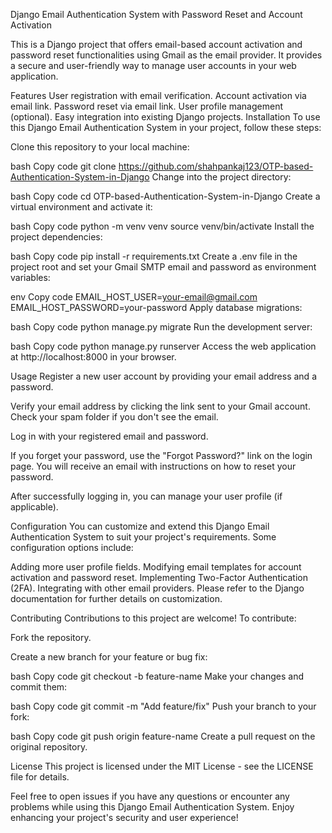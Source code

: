 Django Email Authentication System with Password Reset and Account Activation


This is a Django project that offers email-based account activation and password reset functionalities using Gmail as the email provider. It provides a secure and user-friendly way to manage user accounts in your web application.

Features
User registration with email verification.
Account activation via email link.
Password reset via email link.
User profile management (optional).
Easy integration into existing Django projects.
Installation
To use this Django Email Authentication System in your project, follow these steps:

Clone this repository to your local machine:

bash
Copy code
git clone https://github.com/shahpankaj123/OTP-based-Authentication-System-in-Django 
Change into the project directory:

bash
Copy code
cd OTP-based-Authentication-System-in-Django 
Create a virtual environment and activate it:

bash
Copy code
python -m venv venv
source venv/bin/activate
Install the project dependencies:

bash
Copy code
pip install -r requirements.txt
Create a .env file in the project root and set your Gmail SMTP email and password as environment variables:

env
Copy code
EMAIL_HOST_USER=your-email@gmail.com
EMAIL_HOST_PASSWORD=your-password
Apply database migrations:

bash
Copy code
python manage.py migrate
Run the development server:

bash
Copy code
python manage.py runserver
Access the web application at http://localhost:8000 in your browser.

Usage
Register a new user account by providing your email address and a password.

Verify your email address by clicking the link sent to your Gmail account. Check your spam folder if you don't see the email.

Log in with your registered email and password.

If you forget your password, use the "Forgot Password?" link on the login page. You will receive an email with instructions on how to reset your password.

After successfully logging in, you can manage your user profile (if applicable).

Configuration
You can customize and extend this Django Email Authentication System to suit your project's requirements. Some configuration options include:

Adding more user profile fields.
Modifying email templates for account activation and password reset.
Implementing Two-Factor Authentication (2FA).
Integrating with other email providers.
Please refer to the Django documentation for further details on customization.

Contributing
Contributions to this project are welcome! To contribute:

Fork the repository.

Create a new branch for your feature or bug fix:

bash
Copy code
git checkout -b feature-name
Make your changes and commit them:

bash
Copy code
git commit -m "Add feature/fix"
Push your branch to your fork:

bash
Copy code
git push origin feature-name
Create a pull request on the original repository.

License
This project is licensed under the MIT License - see the LICENSE file for details.

Feel free to open issues if you have any questions or encounter any problems while using this Django Email Authentication System. Enjoy enhancing your project's security and user experience!
